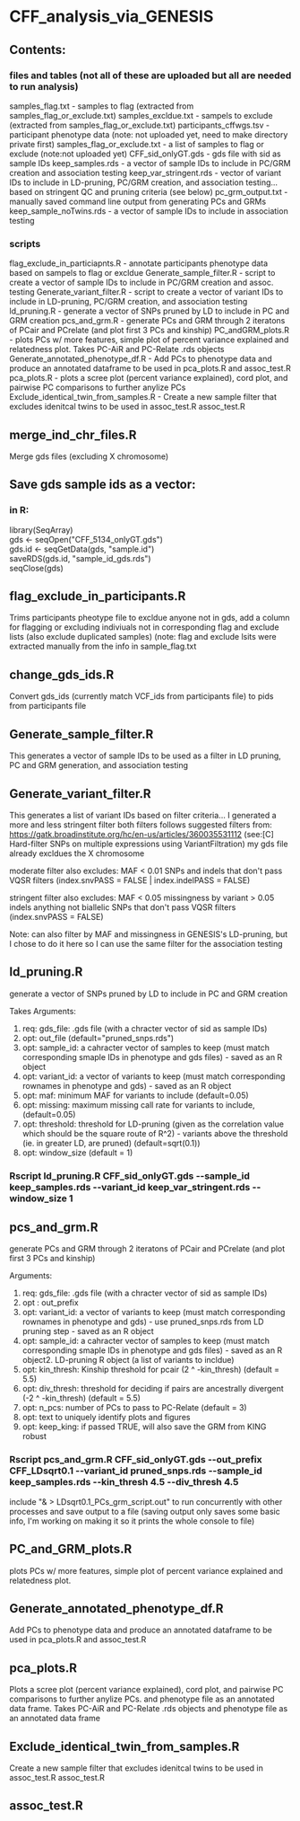 # CFF_analysis_via_GENESIS

## Contents:
### files and tables (not all of these are uploaded but all are needed to run analysis)
samples_flag.txt - samples to flag (extracted from samples_flag_or_exclude.txt)
samples_excldue.txt - sampels to exclude (extracted from samples_flag_or_exclude.txt)
participants_cffwgs.tsv - participant phenotype data (note: not uploaded yet, need to make directory private first)
samples_flag_or_exclude.txt - a list of samples to flag or exclude (note:not uploaded yet)
CFF_sid_onlyGT.gds - gds file with sid as sample IDs
keep_samples.rds - a vector of sample IDs to include in PC/GRM creation and association testing
keep_var_stringent.rds - vector of variant IDs to include in LD-pruning, PC/GRM creation, and association testing... based on stringent QC and pruning criteria (see below)
pc_grm_output.txt - manually saved command line output from generating PCs and GRMs
keep_sample_noTwins.rds - a vector of sample IDs to include in association testing
  
### scripts
flag_exclude_in_particiapnts.R - annotate participants phenotype data based on sampels to flag or excldue
Generate_sample_filter.R - script to create a vector of sample IDs to include in PC/GRM creation and assoc. testing
Generate_variant_filter.R - script to create a vector of variant IDs to include in LD-pruning, PC/GRM creation, and association testing
ld_pruning.R - generate a vector of SNPs pruned by LD to include in PC and GRM creation
pcs_and_grm.R - generate PCs and GRM through 2 iteratons of PCair and PCrelate (and plot first 3 PCs and kinship)
PC_andGRM_plots.R - plots PCs w/ more features, simple plot of percent variance explained and relatedness plot. Takes PC-AiR and PC-Relate .rds objects
Generate_annotated_phenotype_df.R - Add PCs to phenotype data and produce an annotated dataframe to be used in pca_plots.R and assoc_test.R
pca_plots.R - plots a scree plot (percent variance explained), cord plot, and pairwise PC comparisons to further anylize PCs
Exclude_identical_twin_from_samples.R - Create a new sample filter that excludes idenitcal twins to be used in assoc_test.R
assoc_test.R


## merge_ind_chr_files.R
Merge gds files (excluding X chromosome)

## Save gds sample ids as a vector:
### in R:
library(SeqArray)  
gds <- seqOpen("CFF_5134_onlyGT.gds")  
gds.id <- seqGetData(gds, "sample.id")  
saveRDS(gds.id, "sample_id_gds.rds")  
seqClose(gds)

## flag_exclude_in_participants.R
Trims participants pheotype file to excldue anyone not in gds, add a column for flagging or excluding indiviuals not in corresponding flag and exclude lists (also exclude duplicated samples)
(note: flag and exclude lsits were extracted manually from the info in sample_flag.txt

## change_gds_ids.R
Convert gds_ids (currently match VCF_ids from participants file) to pids from participants file

## Generate_sample_filter.R
This generates a vector of sample IDs to be used as a filter in LD pruning, PC and GRM generation, and association testing 

## Generate_variant_filter.R
This generates a list of variant IDs based on filter criteria... I generated a more and less stringent filter
both filters follows suggested filters from: https://gatk.broadinstitute.org/hc/en-us/articles/360035531112 (see:[C] Hard-filter SNPs on multiple expressions using VariantFiltration)
my gds file already excldues the X chromosome

moderate filter also excludes:
 MAF < 0.01
 SNPs and indels that don't pass VQSR filters (index.snvPASS = FALSE | index.indelPASS = FALSE)

stringent filter also excludes:
  MAF < 0.05
 missingness by variant > 0.05
 indels
 anything not biallelic
 SNPs that don't pass VQSR filters (index.snvPASS = FALSE)

Note: can also filter by MAF and missingness in GENESIS's LD-pruning, but I chose to do it here so I can use the same filter for the association testing

## ld_pruning.R
generate a vector of SNPs pruned by LD to include in PC and GRM creation

Takes Arguments:
1. req: gds_file: .gds file (with a chracter vector of sid as sample IDs)
2. opt: out_file (default="pruned_snps.rds")
3. opt: sample_id: a cahracter vector of samples to keep (must match corresponding smaple IDs in phenotype and gds files) - saved as an R object
4. opt: variant_id: a vector of variants to keep (must match corresponding rownames in phenotype and gds) - saved as an R object
5. opt: maf: minimum MAF for variants to include (default=0.05)
6. opt: missing: maximum missing call rate for variants to include, (default=0.05)
7. opt: threshold: threshold for LD-pruning (given as the correlation value which should be the square route of R^2) - variants above the threshold (ie. in greater LD, are pruned) (default=sqrt(0.1))
8. opt: window_size (default = 1)

### Rscript ld_pruning.R CFF_sid_onlyGT.gds --sample_id keep_samples.rds --variant_id keep_var_stringent.rds --window_size 1


## pcs_and_grm.R
generate PCs and GRM through 2 iteratons of PCair and PCrelate (and plot first 3 PCs and kinship)

Arguments:
1. req: gds_file: .gds file (with a chracter vector of sid as sample IDs)
2. opt : out_prefix
3. opt: variant_id: a vector of variants to keep (must match corresponding rownames in phenotype and gds) - use pruned_snps.rds from LD pruning step - saved as an R object
4. opt: sample_id: a cahracter vector of samples to keep (must match corresponding smaple IDs in phenotype and gds files) - saved as an R object2. LD-pruning R object (a list of variants to incldue)
5. opt: kin_thresh: Kinship threshold for pcair (2 ^ -kin_thresh) (default = 5.5)
6. opt: div_thresh: threshold for deciding if pairs are ancestrally divergent (-2 ^ -kin_thresh) (default = 5.5)
7. opt: n_pcs: number of PCs to pass to PC-Relate (default = 3)
8. opt: text to uniquely identify plots and figures
9. opt: keep_king: if passed TRUE, will also save the GRM from KING robust

### Rscript pcs_and_grm.R CFF_sid_onlyGT.gds --out_prefix CFF_LDsqrt0.1 --variant_id pruned_snps.rds --sample_id keep_samples.rds --kin_thresh 4.5 --div_thresh 4.5
include "& > LDsqrt0.1_PCs_grm_script.out" to run concurrently with other processes and save output to a file (saving output only saves some basic info, I'm working on making it so it prints the whole console to file)


## PC_and_GRM_plots.R
plots PCs w/ more features, simple plot of percent variance explained and relatedness plot.

## Generate_annotated_phenotype_df.R
Add PCs to phenotype data and produce an annotated dataframe to be used in pca_plots.R and assoc_test.R

## pca_plots.R
Plots a scree plot (percent variance explained), cord plot, and pairwise PC comparisons to further anylize PCs. and phenotype file as an annotated data frame. Takes PC-AiR and PC-Relate .rds objects and phenotype file as an annotated data frame

## Exclude_identical_twin_from_samples.R
Create a new sample filter that excludes idenitcal twins to be used in assoc_test.R
assoc_test.R

## assoc_test.R



